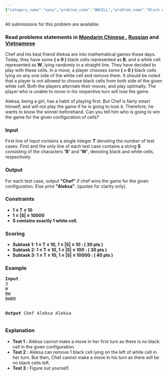 ```yaml
---
{"category_name":"easy","problem_code":"BWCELL","problem_name":"Black And White Cells","languages_supported":{"0":"ADA","1":"ASM","2":"BASH","3":"BF","4":"C","5":"C99 strict","6":"CAML","7":"CLOJ","8":"CLPS","9":"CPP 4.3.2","10":"CPP 4.9.2","11":"CPP14","12":"CS2","13":"D","14":"ERL","15":"FORT","16":"FS","17":"GO","18":"HASK","19":"ICK","20":"ICON","21":"JAVA","22":"JS","23":"LISP clisp","24":"LISP sbcl","25":"LUA","26":"NEM","27":"NICE","28":"NODEJS","29":"PAS fpc","30":"PAS gpc","31":"PERL","32":"PERL6","33":"PHP","34":"PIKE","35":"PRLG","36":"PYPY","37":"PYTH","38":"PYTH 3.4","39":"RUBY","40":"SCALA","41":"SCM chicken","42":"SCM guile","43":"SCM qobi","44":"ST","45":"TCL","46":"TEXT","47":"WSPC"},"max_timelimit":1,"source_sizelimit":50000,"problem_author":"ma5termind","problem_tester":"pushkarmishra","date_added":"4-11-2015","tags":{"0":"ma5termind"},"editorial_url":"http://discuss.codechef.com/problems/BWCELL","time":{"view_start_date":1448785800,"submit_start_date":1448785800,"visible_start_date":1448785800,"end_date":1735669800},"layout":"problem"}
---
```

<span class="solution-visible-txt">All submissions for this problem are available.</span><h3> Read problems statements in <a target="_blank" href="http://www.codechef.com/download/translated/LTIME30/mandarin/BWCELL.pdf">Mandarin Chinese </a>, <a target="_blank" href="http://www.codechef.com/download/translated/LTIME30/russian/BWCELL.pdf">Russian</a> and <a target="_blank" href="http://www.codechef.com/download/translated/LTIME30/vietnamese/BWCELL.pdf"> Vietnamese</a></h3>


<p>Chef and his best friend Aleksa are into mathematical games these days. Today, they have some <b>( ≥ 0 )</b> black cells represented as <b>B</b>, and a white cell represented as <b>W</b>, lying randomly in a straight line.
They have decided to play with these cells. In a move, a player chooses some <b>( > 0 )</b> black cells lying on any one side of the white cell and remove them. It should be noted that a player is not allowed to choose black cells from both side of the given white cell. Both the players alternate their moves, and play optimally. The player who is unable to move in his respective turn will lose the game.</p>

<p>Aleksa, being a girl, has a habit of playing first. But Chef is fairly smart himself, and will not play the game if he is going to lose it. Therefore, he wants to know the winner beforehand. Can you tell him who is going to win the game for the given configuration of cells?</p>

<h3>Input</h3>
<p> First line of input contains a single integer <b>T</b> denoting the number of test cases. First and the only line of each test case contains a string <b>S</b> consisting of the characters <b>'B'</b> and <b>'W'</b>, denoting black and white cells, respectively.</p>

<h3>Output</h3>
<p>For each test case, output <b>"Chef"</b> if chef wins the game for the given configuration. Else print <b>"Aleksa"</b>. (quotes for clarity only).</p>

<h3>Constraints</h3>
<ul>
<b><li>1 ≤ T ≤ 10</li></b>
<b><li>1 ≤ |S| ≤ 10000</li></b>
<b><li>S contains exactly 1 white cell.</li></b>
</ul>

<h3>Scoring</h3>
<ul>
<b><li> Subtask 1:  1 ≤ T ≤ 10, 1 ≤ |S| ≤ 10 : ( 30 pts )</li></b>
<b><li> Subtask 2:  1 ≤ T ≤ 10, 1 ≤ |S| ≤ 100 : ( 30 pts )</li></b>
<b><li> Subtask 3:  1 ≤ T ≤ 10, 1 ≤ |S| ≤ 10000 : ( 40 pts )</li></b>
</ul>

<h3>Example</h3>
<pre>
<b>Input</b>
3
W
BW
BWBB

<b>Output</b>
Chef
Aleksa
Aleksa
</pre>

<h3> Explanation</h3>
<ul>
<li> <b>Test 1 :</b> Aleksa cannot make a move in her first turn as there is no black cell in the given configuration.</li>
<li> <b>Test 2 :</b> Aleksa can remove 1 black cell lying on the left of white cell in her turn. But then, Chef cannot make a move in his turn as there will be no black cells left.</li>
<li> <b>Test 3 :</b> Figure out yourself.</li>
</ul>